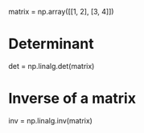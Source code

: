 matrix = np.array([[1, 2], [3, 4]])

# Determinant
det = np.linalg.det(matrix)

# Inverse of a matrix
inv = np.linalg.inv(matrix)

